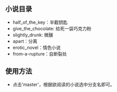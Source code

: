 ## 小说目录

- half_of_the_key：半截钥匙
- give_the_chocolate: 给死一袋巧克力粉
- slightly_drunk: 微醺
- apart：分离
- erotic_novel：情色小说
- from-a-rupture：自断裂处

## 使用方法

- 点击'master'，根据欲阅读的小说选中分支名即可。
